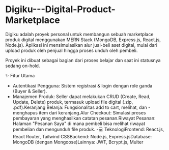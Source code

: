 # Digiku---Digital-Product-Marketplace
Digiku adalah proyek personal untuk membangun sebuah marketplace produk digital menggunakan MERN Stack (MongoDB, Express.js, React.js, Node.js). Aplikasi ini mensimulasikan alur jual-beli aset digital, mulai dari upload produk oleh penjual hingga proses unduh oleh pembeli.

Proyek ini dibuat sebagai bagian dari proses belajar dan saat ini statusnya sedang on-hold.

✨ Fitur Utama
- Autentikasi Pengguna: Sistem registrasi & login dengan role ganda (Buyer & Seller).
- Manajemen Produk: Seller dapat melakukan CRUD (Create, Read, Update, Delete) produk, termasuk upload file digital (.zip, .pdf).Keranjang Belanja: Fungsionalitas add to cart, melihat, dan - menghapus item dari keranjang.Alur Checkout: Simulasi proses pembayaran yang menghasilkan catatan pesanan.Riwayat Pesanan: Halaman "Pesanan Saya" di mana pembeli bisa melihat riwayat   
  pembelian dan mengunduh file produk.
-💻 TeknologiFrontend: React.js, React Router, Tailwind CSSBackend: Node.js, Express.jsDatabase: MongoDB (dengan Mongoose)Lainnya: JWT, Bcrypt.js, Multer
